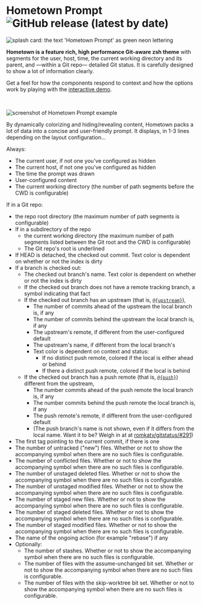 # Hometown Prompt ![GitHub release (latest by date)](https://img.shields.io/github/v/release/olets/hometown-prompt)

![splash card: the text 'Hometown Prompt' as green neon lettering](/images/hometown-prompt-splash-card.png)

**Hometown is a feature rich, high performance Git-aware zsh theme** with segments for the user, host, time, the current working directory and its parent, and —within a Git repo— detailed Git status. It is carefully designed to show a lot of information clearly.

Get a feel for how the components respond to context and how the options work by playing with the [interactive demo](./demo.md).

&nbsp;

![screenshot of Hometown Prompt example](/images/hometown-prompt-example.jpg)

By dynamically colorizing and hiding/revealing content, Hometown packs a lot of data into a concise and user-friendly prompt. It displays, in 1-3 lines depending on the layout configuration…

Always:

- The current user, if not one you've configured as hidden
- The current host, if not one you've configured as hidden
- The time the prompt was drawn
- User-configured content
- The current working directory (the number of path segments before the CWD is configurable)

If in a Git repo:

- the repo root directory (the maximum number of path segments is configurable)
- If in a subdirectory of the repo
  - the current working directory (the maximum number of path segments listed between the Git root and the CWD is configurable)
  - The Git repo's root is underlined
- If HEAD is detached, the checked out commit. Text color is dependent on whether or not the index is dirty
- If a branch is checked out:
  - The checked out branch's name. Text color is dependent on whether or not the index is dirty
  - If the checked out branch does not have a remote tracking branch, a symbol indicating that fact
  - If the checked out branch has an upstream (that is, [`@{upstream}`](https://www.git-scm.com/docs/gitrevisions#Documentation/gitrevisions.txt-emltbranchnamegtupstreamemegemmasterupstreamememuem)),
    - The number of commits ahead of the upstream the local branch is, if any
    - The number of commits behind the upstream the local branch is, if any
    - The upstream's remote, if different from the user-configured default
    - The upstream's name, if different from the local branch's
    - Text color is dependent on context and status:
      - If no distinct push remote, colored if the local is either ahead or behind
      - If there a distinct push remote, colored if the local is behind
  - If the checked out branch has a push remote (that is, [`@{push}`](https://www.git-scm.com/docs/gitrevisions#Documentation/gitrevisions.txt-emltbranchnamegtpushemegemmasterpushemempushem)) different from the upstream,
    - The number commits ahead of the push remote the local branch is, if any
    - The number commits behind the push remote the local branch is, if any
    - The push remote's remote, if different from the user-configured default
    - (The push branch's name is not shown, even if it differs from the local name. Want it to be? Weigh in at at [romkatv/gitstatus/#291](https://github.com/romkatv/gitstatus/issues/291))
- The first tag pointing to the current commit, if there is one
- The number of untracked ("new") files. Whether or not to show the accompanying symbol when there are no such files is configurable.
- The number of conflicted files. Whether or not to show the accompanying symbol when there are no such files is configurable.
- The number of unstaged deleted files. Whether or not to show the accompanying symbol when there are no such files is configurable.
- The number of unstaged modified files. Whether or not to show the accompanying symbol when there are no such files is configurable.
- The number of staged new files. Whether or not to show the accompanying symbol when there are no such files is configurable.
- The number of staged deleted files. Whether or not to show the accompanying symbol when there are no such files is configurable.
- The number of staged modified files. Whether or not to show the accompanying symbol when there are no such files is configurable.
- The name of the ongoing action (for example "rebase") if any
- Optionally:
  - The number of stashes. Whether or not to show the accompanying symbol when there are no such files is configurable.
  - The number of files with the assume-unchanged bit set. Whether or not to show the accompanying symbol when there are no such files is configurable.
  - The number of files with the skip-worktree bit set. Whether or not to show the accompanying symbol when there are no such files is configurable.
